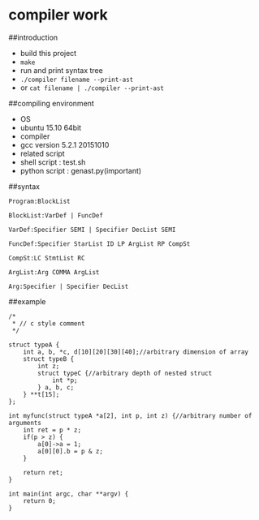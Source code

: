 # compiler work

##introduction
* build this project
 * `make`
* run and print syntax tree
 * `./compiler filename --print-ast`
 * or `cat filename | ./compiler --print-ast`

##compiling environment
* OS
 * ubuntu 15.10 64bit
* compiler
 * gcc version 5.2.1 20151010
* related script
 * shell script : test.sh
 * python script : genast.py(important)

##syntax
```
Program:BlockList

BlockList:VarDef | FuncDef

VarDef:Specifier SEMI | Specifier DecList SEMI

FuncDef:Specifier StarList ID LP ArgList RP CompSt

CompSt:LC StmtList RC

ArgList:Arg COMMA ArgList

Arg:Specifier | Specifier DecList
```

##example
```
/*
 * // c style comment
 */

struct typeA {
	int a, b, *c, d[10][20][30][40];//arbitrary dimension of array
	struct typeB {
		int z;
		struct typeC {//arbitrary depth of nested struct
			int *p;
		} a, b, c;
	} **t[15];
};

int myfunc(struct typeA *a[2], int p, int z) {//arbitrary number of arguments
	int ret = p * z;
	if(p > z) {
		a[0]->a = 1;
		a[0][0].b = p & z;
	}

	return ret;
}

int main(int argc, char **argv) {
	return 0;
}

```
